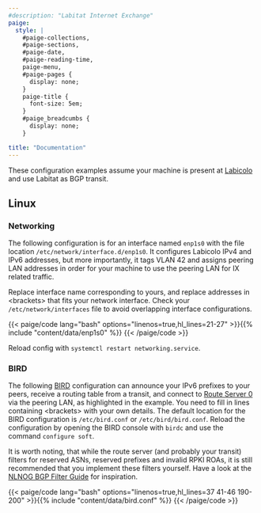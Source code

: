 ```yaml
---
#description: "Labitat Internet Exchange"
paige:
  style: |
    #paige-collections,
    #paige-sections,
    #paige-date,
    #paige-reading-time,
    paige-menu,
    #paige-pages {
      display: none;
    }
    paige-title {
      font-size: 5em;
    }
    #paige_breadcumbs {
      display: none;
    }

title: "Documentation"
---
```


These configuration examples assume your machine is present at [Labicolo](https://www.peeringdb.com/fac/13816) and use Labitat as BGP transit.

## Linux
### Networking

The following configuration is for an interface named `enp1s0` with the file location `/etc/network/interface.d/enp1s0`. It configures Labicolo IPv4 and IPv6 addresses, but more importantly, it tags VLAN 42 and assigns peering LAN addresses in order for your machine to use the peering LAN for IX related traffic.

Replace interface name corresponding to yours, and replace addresses in \<brackets\> that fits your network interface. Check your `/etc/network/interfaces` file to avoid overlapping interface configurations.

{{< paige/code
    lang="bash"
    options="linenos=true,hl_lines=21-27" >}}{{% include "content/data/enp1s0" %}}
{{< /paige/code >}}

Reload config with `systemctl restart networking.service`.

### BIRD

The following [BIRD](https://bird.network.cz/) configuration can announce your IPv6 prefixes to your peers, receive a routing table from a transit, and connect to [Route Server 0](/#route-server) via the peering LAN, as highlighted in the example. You need to fill in lines containing \<brackets\> with your own details. The default location for the BIRD configuration is `/etc/bird.conf` or `/etc/bird/bird.conf`. Reload the configuration by opening the BIRD console with `birdc` and use the command `configure soft`.

It is worth noting, that while the route server (and probably your transit) filters for reserved ASNs, reserved prefixes and invalid RPKI ROAs, it is still recommended that you implement these filters yourself. Have a look at the [NLNOG BGP Filter Guide](https://bgpfilterguide.nlnog.net/) for inspiration.

<!-- ToDo: Add Reject on IXP Peering LAN leaks-->
{{< paige/code
    lang="bash"
    options="linenos=true,hl_lines=37 41-46 190-200" >}}{{% include "content/data/bird.conf" %}}
{{< /paige/code >}}
